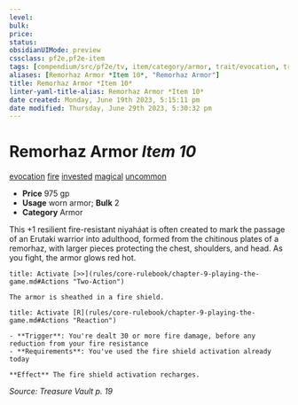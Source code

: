 ```yaml
---
level:
bulk:
price:
status:
obsidianUIMode: preview
cssclass: pf2e,pf2e-item
tags: [compendium/src/pf2e/tv, item/category/armor, trait/evocation, trait/fire, trait/invested, trait/magical, trait/uncommon]
aliases: [Remorhaz Armor *Item 10*, "Remorhaz Armor"]
title: Remorhaz Armor *Item 10*
linter-yaml-title-alias: Remorhaz Armor *Item 10*
date created: Monday, June 19th 2023, 5:15:11 pm
date modified: Thursday, June 29th 2023, 5:30:32 pm
---
```


# Remorhaz Armor *Item 10*

[evocation](rules/traits/evocation.md) [fire](rules/traits/fire.md) [invested](rules/traits/invested.md) [magical](rules/traits/magical.md) [uncommon](rules/traits/uncommon.md)  

- **Price** 975 gp
- **Usage** worn armor; **Bulk** 2
- **Category** Armor

This +1 resilient fire-resistant niyaháat is often created to mark the passage of an Erutaki warrior into adulthood, formed from the chitinous plates of a remorhaz, with larger pieces protecting the chest, shoulders, and head. As you fight, the armor glows red hot.

```ad-embed-ability
title: Activate [>>](rules/core-rulebook/chapter-9-playing-the-game.md#Actions "Two-Action")

The armor is sheathed in a fire shield.
```

```ad-embed-ability
title: Activate [R](rules/core-rulebook/chapter-9-playing-the-game.md#Actions "Reaction")

- **Trigger**: You're dealt 30 or more fire damage, before any reduction from your fire resistance
- **Requirements**: You've used the fire shield activation already today

**Effect** The fire shield activation recharges.
```

*Source: Treasure Vault p. 19*
